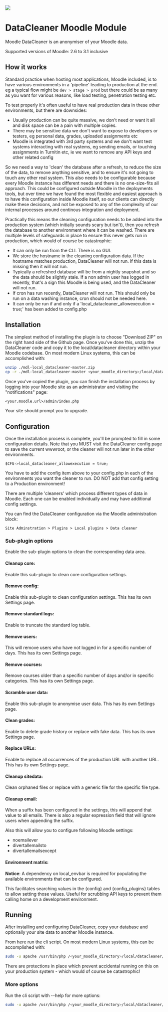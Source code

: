 <a href="https://travis-ci.org/catalyst/moodle-local_datacleaner">
<img src="https://travis-ci.org/catalyst/moodle-local_datacleaner.svg?branch=master">
</a>

# DataCleaner Moodle Module

Moodle DataCleaner is an anonymiser of your Moodle data.

Supported versions of Moodle: 2.6 to 3.1 inclusive

## How it works

Standard practice when hosting most applications, Moodle included, is to have
various environments in a 'pipeline' leading to production at the end. eg a
typical flow might be `dev > stage > prod` but there could be as many as
you want for various reasons, like load testing, penetration testing etc.

To test properly it's often useful to have real production data in these other
environments, but there are downsides:

* Usually production can be quite massive, we don't need or want it all and
  disk space can be a pain with multiple copies.
* There may be sensitive data we don't want to expose to developers or
  testers, eg personal data, grades, uploaded assignments etc
* Moodle is integrated with 3rd party systems and we don't want test systems
  interacting with real systems, eg sending emails, or touching assignments in
  Turnitin etc, ie we want to remove any API keys and other related config

So we need a way to 'clean' the database after a refresh, to reduce the size of
the data, to remove anything sensitive, and to ensure it's not going to touch
any other real system. This also needs to be configurable because every Moodle
instance has different needs and there is no one-size-fits all approach. This
could be configured outside Moodle in the deployments tools, but over time we
have found the most flexible and easiest approach is to have this configuration
inside Moodle itself, so our clients can directly make these decisions, and not
be exposed to any of the complexity of our internal processes around continous
integration and deployment.

Practically this means the cleaning configuration needs to be added into the
production system (which initially sounds scary but isn't), then you refresh
the database to another environment where it can be washed. There are multiple
levels of safeguards in place to ensure this never gets run in production,
which would of course be catastrophic:

* It can only be run from the CLI. There is no GUI.
* We store the hostname in the cleaning configuration data. If the hostname
  matches production, DataCleaner will not run. If this data is missing then
  it will not run.
* Typically a refreshed database will be from a nightly snapshot and so the
  data should be slightly stale. If a non admin user has logged in recently,
  that's a sign this Moodle is being used, and the DataCleaner will not run.
* If cron has run recently, DataCleaner will not run. This should only be run
  on a data washing instance, cron should not be needed here.
* It can only be run if and only if a 'local_datacleaner_allowexecution = true;'
  has been added to config.php

## Installation

The simplest method of installing the plugin is to choose "Download ZIP" on the
right hand side of the Github page. Once you've done this, unzip the
DataCleaner code and copy it to the local/datacleaner directory within your
Moodle codebase. On most modern Linux systems, this can be accomplished with:

```sh
unzip ./mdl-local_datacleaner-master.zip
cp -r ./mdl-local_datacleaner-master <your_moodle_directory>/local/datacleaner
```

Once you've copied the plugin, you can finish the installation process by
logging into your Moodle site as an administrator and visiting the
"notifications" page:

`<your.moodle.url>/admin/index.php`

Your site should prompt you to upgrade.

## Configuration

Once the installation process is complete, you'll be prompted to fill in some
configuration details. Note that you MUST visit the DataCleaner config page to
save the current wwwroot, or the cleaner will not run later in the other
environments.

```
$CFG->local_datacleaner_allowexecution = true;
```

You have to add the config item above to your config.php in each of the environments you
want the cleaner to run. DO NOT add that config setting to a Production environment!

There are multiple 'cleaners' which process different types of data in Moodle.
Each one can be enabled individually and may have additional config settings.

You can find the DataCleaner configuration via the Moodle administration block:

`Site Adminstration > Plugins > Local plugins > Data cleaner`

### Sub-plugin options

Enable the sub-plugin options to clean the corresponding data area.

#### Cleanup core:

Enable this sub-plugin to clean core configuration settings.

#### Remove config:

Enable this sub-plugin to clean configuration settings. This has its own Settings page.

#### Remove standard logs:

Enable to truncate the standard log table.

#### Remove users:

This will remove users who have not logged in for a specific number of days. This has its own Settings page.

#### Remove courses:

Remove courses older than a specific number of days and/or in specific categories. This has its own Settings page.

#### Scramble user data:

Enable this sub-plugin to anonymise user data. This has its own Settings page.

#### Clean grades:

Enable to delete grade history or replace with fake data. This has its own Settings page.

#### Replace URLs:

Enable to replace all occurrences of the production URL with another URL. This has its own Settings page.

#### Cleanup sitedata:

Clean orphaned files or replace with a generic file for the specific file type.

#### Cleanup email:

When a suffix has been configured in the settings, this will append that value to all emails.
There is also a regular expression field that will ignore users when appending the suffix.

Also this will allow you to configure following Moodle settings:
 - noemailever
 - divertallemailsto
 - divertallemailsexcept

#### Environment matrix:

**Notice**: A dependency on local_envbar is required for populating the available environments that can be configured.

This facilitates searching values in the {config} and {config_plugins} tables to allow setting those values. Useful for scrubbing API keys to prevent them calling home on a development environment. 

## Running

After installing and configuring DataCleaner, copy your database and optionally your site data to another Moodle instance.

From here run the cli script. On most modern Linux systems, this can be accomplished with:

```sh
sudo -u apache /usr/bin/php /<your_moodle_directory>/local/datacleaner/cli/clean.php --run
```

There are protections in place which prevent accidental running on this on your production system - which would of course be catastrophic!

### More options

Run the cli script with --help for more options:

```sh
sudo -u apache /usr/bin/php /<your_moodle_directory>/local/datacleaner/cli/clean.php --help
```

